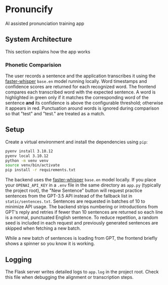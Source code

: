# Pronuncify

AI assisted pronunciation training app

## System Architecture

This section explains how the app works

### Phonetic Comparision
The user records a sentence and the application transcribes it using the
[faster-whisper](https://github.com/guillaumekln/faster-whisper) `base.en`
model running locally. Word timestamps and confidence scores are returned for
each recognized word. The frontend compares each transcribed word with the
expected sentence. A word is highlighted in green only if it matches the
corresponding word of the sentence **and** its confidence is above the
configurable threshold; otherwise it appears in red.
Punctuation around words is ignored during comparison so that "test" and
"test." are treated as a match.

## Setup

Create a virtual environment and install the dependencies using `pip`:

```bash
pyenv install 3.10.12
pyenv local 3.10.12
python -m venv venv
source venv/bin/activate
pip install -r requirements.txt
```


The backend uses the [faster-whisper](https://github.com/guillaumekln/faster-whisper)
`base.en` model locally. If you place your `OPENAI_API_KEY` in a `.env` file in
the same directory as `app.py` (typically the project root), the "New Sentence"
button will request practice sentences from the GPT-3.5 API instead of the
fallback list in `static/sentences.txt`.
Sentences are requested in batches of 10 to minimize API usage. The backend
strips numbering or introductions from GPT's reply and retries if fewer than 10
sentences are returned so each line is a normal, punctuated English sentence.
To reduce repetition, a random seed is included in each request and previously
generated sentences are skipped when fetching a new batch.

While a new batch of sentences is loading from GPT, the frontend briefly shows
a spinner so you know it is working.

## Logging

The Flask server writes detailed logs to `app.log` in the project root. Check
this file when debugging the alignment or transcription steps.
